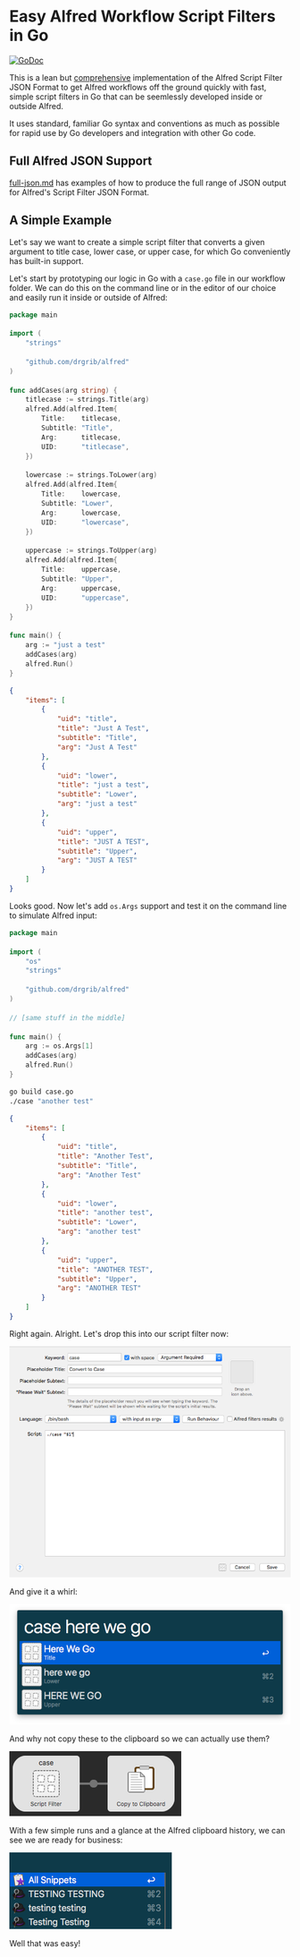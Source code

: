 # Easy Alfred Workflow Script Filters in Go

[![GoDoc][godoc-icon]][godoc-link]

This is a lean but [comprehensive](full-json.md) implementation of the Alfred Script Filter JSON Format to get Alfred workflows off the ground quickly with fast, simple script filters in Go that can be seemlessly developed inside or outside Alfred. 

It uses standard, familiar Go syntax and conventions as much as possible for rapid use by Go developers and integration with other Go code.

## Full Alfred JSON Support
[full-json.md](full-json.md) has examples of how to produce the full range of JSON output for Alfred's Script Filter JSON Format.

## A Simple Example
Let's say we want to create a simple script filter that converts a given argument to title case, lower case, or upper case, for which Go conveniently has built-in support.

Let's start by prototyping our logic in Go with a `case.go` file in our workflow folder. We can do this on the command line or in the editor of our choice and easily run it inside or outside of Alfred:

``` go
package main

import (
	"strings"

	"github.com/drgrib/alfred"
)

func addCases(arg string) {
	titlecase := strings.Title(arg)
	alfred.Add(alfred.Item{
		Title:    titlecase,
		Subtitle: "Title",
		Arg:      titlecase,
		UID:      "titlecase",
	})

	lowercase := strings.ToLower(arg)
	alfred.Add(alfred.Item{
		Title:    lowercase,
		Subtitle: "Lower",
		Arg:      lowercase,
		UID:      "lowercase",
	})

	uppercase := strings.ToUpper(arg)
	alfred.Add(alfred.Item{
		Title:    uppercase,
		Subtitle: "Upper",
		Arg:      uppercase,
		UID:      "uppercase",
	})
}

func main() {
	arg := "just a test"
	addCases(arg)
	alfred.Run()
}
```
``` json
{
    "items": [
        {
            "uid": "title",
            "title": "Just A Test",
            "subtitle": "Title",
            "arg": "Just A Test"
        },
        {
            "uid": "lower",
            "title": "just a test",
            "subtitle": "Lower",
            "arg": "just a test"
        },
        {
            "uid": "upper",
            "title": "JUST A TEST",
            "subtitle": "Upper",
            "arg": "JUST A TEST"
        }
    ]
}
```

Looks good. Now let's add `os.Args` support and test it on the command line to simulate Alfred input:

``` go
package main

import (
	"os"
	"strings"

	"github.com/drgrib/alfred"
)

// [same stuff in the middle]

func main() {
	arg := os.Args[1]
	addCases(arg)
	alfred.Run()
}
```
``` bash
go build case.go
./case "another test"
```
``` json
{
    "items": [
        {
            "uid": "title",
            "title": "Another Test",
            "subtitle": "Title",
            "arg": "Another Test"
        },
        {
            "uid": "lower",
            "title": "another test",
            "subtitle": "Lower",
            "arg": "another test"
        },
        {
            "uid": "upper",
            "title": "ANOTHER TEST",
            "subtitle": "Upper",
            "arg": "ANOTHER TEST"
        }
    ]
}
```

Right again. Alright. Let's drop this into our script filter now:

<img src="./images/1-script-filter.png" alt="script-filter">

And give it a whirl:

<img src="./images/2-test.png" alt="test">

And why not copy these to the clipboard so we can actually use them?

<img src="./images/3-clipboard.png" alt="clipboard">

With a few simple runs and a glance at the Alfred clipboard history, we can see we are ready for business:

<img src="./images/4-history.png" alt="clipboard">

Well that was easy!

[godoc-icon]: https://godoc.org/github.com/drgrib/alfred?status.svg
[godoc-link]: https://godoc.org/github.com/drgrib/alfred